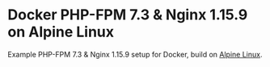 # Docker PHP-FPM 7.3 & Nginx 1.15.9 on Alpine Linux
Example PHP-FPM 7.3 & Nginx 1.15.9 setup for Docker, build on [Alpine Linux](http://www.alpinelinux.org/).
